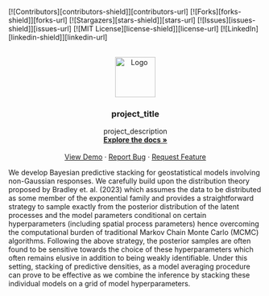 <!-- Improved compatibility of back to top link: See: https://github.com/othneildrew/Best-README-Template/pull/73 -->
<a name="readme-top"></a>
<!--
*** Thanks for checking out the Best-README-Template. If you have a suggestion
*** that would make this better, please fork the repo and create a pull request
*** or simply open an issue with the tag "enhancement".
*** Don't forget to give the project a star!
*** Thanks again! Now go create something AMAZING! :D
-->



<!-- PROJECT SHIELDS -->
<!--
*** I'm using markdown "reference style" links for readability.
*** Reference links are enclosed in brackets [ ] instead of parentheses ( ).
*** See the bottom of this document for the declaration of the reference variables
*** for contributors-url, forks-url, etc. This is an optional, concise syntax you may use.
*** https://www.markdownguide.org/basic-syntax/#reference-style-links
-->
[![Contributors][contributors-shield]][contributors-url]
[![Forks][forks-shield]][forks-url]
[![Stargazers][stars-shield]][stars-url]
[![Issues][issues-shield]][issues-url]
[![MIT License][license-shield]][license-url]
[![LinkedIn][linkedin-shield]][linkedin-url]



<!-- PROJECT LOGO -->
<br />
<div align="center">
  <a href="https://github.com/SPan-18/spatialGLM_stacking">
    <img src="images/logo.png" alt="Logo" width="80" height="80">
  </a>

<h3 align="center">project_title</h3>

  <p align="center">
    project_description
    <br />
    <a href="https://github.com/SPan-18/spatialGLM_stacking"><strong>Explore the docs »</strong></a>
    <br />
    <br />
    <a href="https://github.com/SPan-18/spatialGLM_stacking">View Demo</a>
    ·
    <a href="https://github.com/SPan-18/spatialGLM_stacking/issues/new?labels=bug&template=bug-report---.md">Report Bug</a>
    ·
    <a href="https://github.com/SPan-18/spatialGLM_stacking/issues/new?labels=enhancement&template=feature-request---.md">Request Feature</a>
  </p>
</div>


We develop Bayesian predictive stacking for geostatistical models involving non-Gaussian responses. We carefully build upon the distribution theory proposed by Bradley et. al. (2023) which assumes the data to be distributed as some member of the exponential family and provides a straightforward strategy to sample exactly from the posterior distribution of the latent processes and the model parameters conditional on certain hyperparameters (including spatial process parameters) hence overcoming the computational burden of traditional Markov Chain Monte Carlo (MCMC) algorithms. Following the above strategy, the posterior samples are often found to be sensitive towards the choice of these hyperparameters which often remains elusive in addition to being weakly identifiable. Under this setting, stacking of predictive densities, as a model averaging procedure can prove to be effective as we combine the inference by stacking these individual models on a grid of model hyperparameters. 
